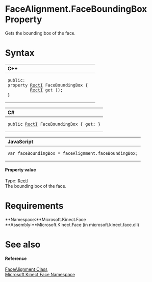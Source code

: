 FaceAlignment.FaceBoundingBox Property  
======================================  

Gets the bounding box of the face. <span id="syntaxSection"></span>

Syntax  
======  

<table>
<colgroup>
<col width="100%" />
</colgroup>
<thead>
<tr class="header">
<th align="left">C++</th>
</tr>
</thead>
<tbody>
<tr class="odd">
<td align="left"><pre><code>public:  
property <a href="../../RectI_Structure.md">RectI</a> FaceBoundingBox {  
         <a href="../../RectI_Structure.md">RectI</a> get ();  
}</code></pre></td>
</tr>
</tbody>
</table>

<table>
<colgroup>
<col width="100%" />
</colgroup>
<thead>
<tr class="header">
<th align="left">C#</th>
</tr>
</thead>
<tbody>
<tr class="odd">
<td align="left"><pre><code>public <a href="../../RectI_Structure.md">RectI</a> FaceBoundingBox { get; }</code></pre></td>
</tr>
</tbody>
</table>

<table>
<colgroup>
<col width="100%" />
</colgroup>
<thead>
<tr class="header">
<th align="left">JavaScript</th>
</tr>
</thead>
<tbody>
<tr class="odd">
<td align="left"><pre><code>var faceBoundingBox = faceAlignment.faceBoundingBox;</code></pre></td>
</tr>
</tbody>
</table>

<span id="ID4ER"></span>
#### Property value  

Type: [RectI](../../RectI_Structure.md)  
The bounding box of the face.  

<span id="requirements"></span>

Requirements  
============  

**Namespace:**Microsoft.Kinect.Face  
**Assembly:**Microsoft.Kinect.Face (in microsoft.kinect.face.dll)  

<span id="ID4E3"></span>

See also  
========  

<span id="ID4E5"></span>
#### Reference  

[FaceAlignment Class](../../FaceAlignment_Class.md)  
 [Microsoft.Kinect.Face Namespace](../../../Kinect.Face.md)  



<!--Please do not edit the data in the comment block below.-->
<!--
TOCTitle : FaceBoundingBox Property
RLTitle : FaceAlignment.FaceBoundingBox Property
KeywordK : FaceBoundingBox property
KeywordK : FaceAlignment.FaceBoundingBox property
KeywordF : Microsoft.Kinect.Face.FaceAlignment.FaceBoundingBox
KeywordF : FaceAlignment.FaceBoundingBox
KeywordF : FaceBoundingBox
KeywordF : Microsoft.Kinect.Face.FaceAlignment.FaceBoundingBox
KeywordA : P:Microsoft.Kinect.Face.FaceAlignment.FaceBoundingBox
AssetID : P:Microsoft.Kinect.Face.FaceAlignment.FaceBoundingBox
Locale : en-us
CommunityContent : 1
APIType : Managed
APILocation : microsoft.kinect.face.dll
APIName : Microsoft.Kinect.Face.FaceAlignment.FaceBoundingBox
TargetOS : Windows
TopicType : kbSyntax
DevLang : VB
DevLang : CSharp
DevLang : JavaScript
DevLang : C++
DocSet : K4Wv2
ProjType : K4Wv2Proj
Technology : Kinect for Windows
Product : Kinect for Windows SDK v2
productversion : 20
-->
